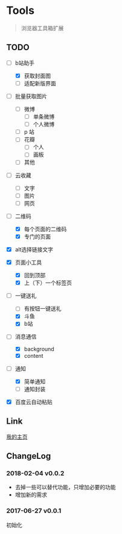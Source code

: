 # Tools
> 浏览器工具箱扩展

## TODO
- [ ] b站助手
    - [x] 获取封面图
    - [ ] 适配新版界面
- [ ] 批量获取图片
    - [ ] 微博
        - [ ] 单条微博
        - [ ] 个人微博
    - [ ] p 站
    - [ ] 花瓣
        - [ ] 个人
        - [ ] 画板
    - [ ] 其他
- [ ] 云收藏
    - [ ] 文字
    - [ ] 图片
    - [ ] 网页
- [ ] 二维码
    - [x] 每个页面的二维码
    - [x] 专门的页面
- [x] alt选择链接文字
- [x] 页面小工具
    - [x] 回到顶部
    - [x] 上（下）一个标签页
- [ ] 一键送礼
    - [ ] 有按钮一键送礼
    - [x] 斗鱼
    - [x] b站
- [ ] 消息通信
    - [x] background
    - [x] content
- [ ] 通知
    - [x] 简单通知
    - [ ] 通知封装
- [x] 百度云自动粘贴


## Link
[我的主页](http://github.com/fakaka)

## ChangeLog

### 2018-02-04 v0.0.2
- 去掉一些可以替代功能，只增加必要的功能
- 增加新的需求

### 2017-06-27 v0.0.1
初始化
